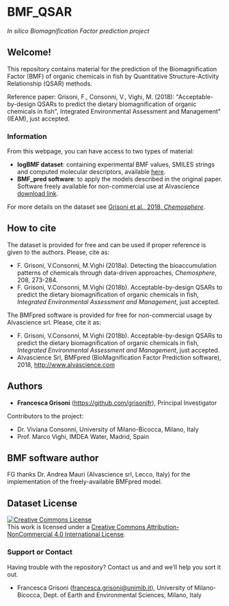 # BMF_QSAR
*In silico Biomagnification Factor prediction project*

## Welcome!

This repository contains material for the prediction of the Biomagnification Factor (BMF) of organic chemicals in fish by Quantitative Structure-Activity Relationship (QSAR) methods.

Reference paper: Grisoni, F., Consonni, V., Vighi, M. (2018): "Acceptable-by-design QSARs to predict the dietary biomagnification of organic chemicals in fish", Integrated Environmental Assessment and Management" (IEAM), just accepted.

### Information

From this webpage, you can have access to two types of material: 
* **logBMF dataset**: containing experimental BMF values, SMILES strings and computed molecular descriptors, available [here](https://github.com/grisoniFr/bmf_qsar/blob/master/BMF_dataset.xlsx). 
* **BMF_pred software**: to apply the models described in the original paper. Software freely available for non-commercial use at Alvascience [download link](http://www.alvascience.com/bmfpred/).

For more details on the dataset see [Grisoni et al., 2018, *Chemosphere*](https://www.sciencedirect.com/science/article/pii/S0045653518310087).

## How to cite

The dataset is provided for free and can be used if proper reference is given to the authors. 
Please, cite as:

* F. Grisoni, V.Consonni, M.Vighi (2018a). Detecting the bioaccumulation patterns of chemicals through data-driven approaches, *Chemosphere*, 208, 273-284.
* F. Grisoni, V.Consonni, M.Vighi (2018b). Acceptable-by-design QSARs to predict the dietary biomagnification of organic chemicals in fish, *Integrated Environmental Assessment and Management*, just accepted.

The BMFpred software is provided for free for non-commercial usage by Alvascience srl. Please, cite it as:
* F. Grisoni, V.Consonni, M.Vighi (2018b). Acceptable-by-design QSARs to predict the dietary biomagnification of organic chemicals in fish, *Integrated Environmental Assessment and Management*, just accepted.
* Alvascience Srl, BMFpred (BioMagnification Factor Prediction software), 2018, http://www.alvascience.com


## Authors

* **Francesca Grisoni** (https://github.com/grisonifr), Principal Investigator

Contributors to the project:
* Dr. Viviana Consonni, University of Milano-Bicocca, Milano, Italy
* Prof. Marco Vighi, IMDEA Water, Madrid, Spain

## BMF software author
FG thanks Dr. Andrea Mauri (Alvascience srl, Lecco, Italy) for the implementation of the freely-available BMFpred model.

## Dataset License

<a rel="license" href="http://creativecommons.org/licenses/by-nc/4.0/"><img alt="Creative Commons License" style="border-width:0" src="https://i.creativecommons.org/l/by-nc/4.0/88x31.png" /></a><br />This work is licensed under a <a rel="license" href="http://creativecommons.org/licenses/by-nc/4.0/">Creative Commons Attribution-NonCommercial 4.0 International License</a>. 

### Support or Contact
Having trouble with the repository? 
Contact us and and we’ll help you sort it out.

* Francesca Grisoni (francesca.grisoni@unimib.it), University of Milano-Bicocca, Dept. of Earth and Environmental Sciences, Milano, Italy
